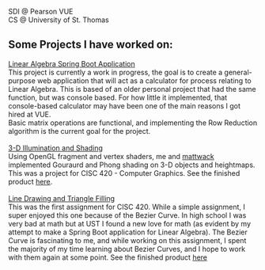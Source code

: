 SDI @ Pearson VUE  
CS @ University of St. Thomas

## Some Projects I have worked on:

[Linear Algebra Spring Boot Application](https://github.com/noahwenck/LinearAlgebra)</br>
This project is currently a work in progress, the goal is to create a general-purpose web application that will act as a calculator for process relating to Linear Algebra. This is based of an older personal project that had the same function, but was console based. For how little it implemented, that console-based calculator may have been one of the main reasons I got hired at VUE.
</br>Basic matrix operations are functional, and implementing the Row Reduction algorithm is the current goal for the project.
</br></br>
[3-D Illumination and Shading](https://github.com/noahwenck/cg-illumination)</br>
Using OpenGL fragment and vertex shaders, me and [mattwack](https://github.com/MattWack) implemented Gouraurd and Phong shading on 3-D objects and heightmaps. This was a project for CISC 420 - Computer Graphics. See the finished product [here](https://noahwenck.github.io/cg-illumination/).
</br></br>
[Line Drawing and Triangle Filling](https://github.com/noahwenck/cg-shapescurves2)</br>
This was the first assignment for CISC 420. While a simple assignment, I super enjoyed this one because of the Bezier Curve. In high school I was very bad at math but at UST I found a new love for math (as evident by my attempt to make a Spring Boot application for Linear Algebra). The Bezier Curve is fascinating to me, and while working on this assignment, I spent the majority of my time learning about Bezier Curves, and I hope to work with them again at some point. See the finished product [here](https://noahwenck.github.io/cg-shapescurves2/)
